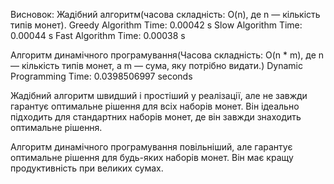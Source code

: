 Висновок:
Жадібний алгоритм(часова складність: O(n), де n — кількість типів монет).
Greedy Algorithm Time: 0.00042 s
Slow Algorithm Time: 0.00044 s
Fast Algorithm Time: 0.00038 s

Алгоритм динамічного програмування(Часова складність: O(n * m), де n — кількість типів монет, а m — сума, яку потрібно видати.)
Dynamic Programming Time: 0.0398506997 seconds

Жадібний алгоритм швидший і простіший у реалізації, але не завжди гарантує оптимальне рішення для всіх наборів монет. Він ідеально підходить для стандартних наборів монет, де він завжди знаходить оптимальне рішення.

Алгоритм динамічного програмування повільніший, але гарантує оптимальне рішення для будь-яких наборів монет. Він має кращу продуктивність при великих сумах.